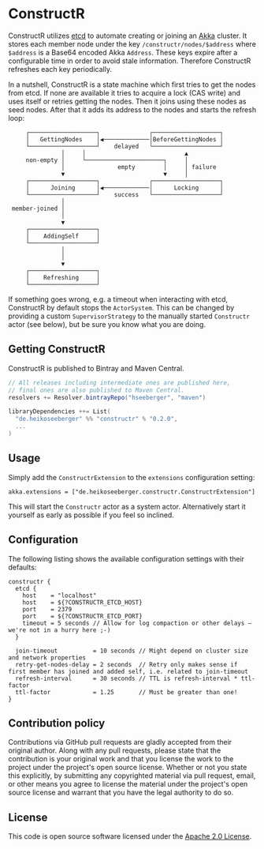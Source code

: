 # ConstructR #

ConstructR utilizes [etcd](https://github.com/coreos/etcd) to automate creating or joining an [Akka](http://akka.io) cluster. It stores each member node under the key `/constructr/nodes/$address` where `$address` is a Base64 encoded Akka `Address`. These keys expire after a configurable time in order to avoid stale information. Therefore ConstructR refreshes each key periodically. 

In a nutshell, ConstructR is a state machine which first tries to get the nodes from etcd. If none are available it tries to acquire a lock (CAS write) and uses itself or retries getting the nodes. Then it joins using these nodes as seed nodes. After that it adds its address to the nodes and starts the refresh loop:
 
```
     ┌───────────────────┐              ┌───────────────────┐
     │   GettingNodes    │◀─────────────│BeforeGettingNodes │
     └───────────────────┘    delayed   └───────────────────┘
               │     │                            ▲
     non-empty │     └──────────────────────┐     │
               │               empty        │     │ failure
               ▼                            ▼     │
     ┌───────────────────┐              ┌───────────────────┐
     │      Joining      │◀─────────────│      Locking      │
     └───────────────────┘    success   └───────────────────┘
               │
 member-joined │
               │
               ▼
     ┌───────────────────┐
     │    AddingSelf     │
     └───────────────────┘
               │
               │
               ▼
     ┌───────────────────┐
     │    Refreshing     │
     └───────────────────┘
```

If something goes wrong, e.g. a timeout when interacting with etcd, ConstructR by default stops the `ActorSystem`. This can be changed by providing a custom `SupervisorStrategy` to the manually started `Constructr` actor (see below), but be sure you know what you are doing. 

## Getting ConstructR

ConstructR is published to Bintray and Maven Central.

``` scala
// All releases including intermediate ones are published here,
// final ones are also published to Maven Central.
resolvers += Resolver.bintrayRepo("hseeberger", "maven")

libraryDependencies ++= List(
  "de.heikoseeberger" %% "constructr" % "0.2.0",
  ...
)
```

## Usage

Simply add the `ConstructrExtension` to the `extensions` configuration setting:

```
akka.extensions = ["de.heikoseeberger.constructr.ConstructrExtension"]
```

This will start the `Constructr` actor as a system actor. Alternatively start it yourself as early as possible if you feel so inclined.

## Configuration

The following listing shows the available configuration settings with their defaults: 

```
constructr {
  etcd {
    host    = "localhost"
    host    = ${?CONSTRUCTR_ETCD_HOST}
    port    = 2379
    port    = ${?CONSTRUCTR_ETCD_PORT}
    timeout = 5 seconds // Allow for log compaction or other delays – we're not in a hurry here ;-)
  }

  join-timeout          = 10 seconds // Might depend on cluster size and network properties
  retry-get-nodes-delay = 2 seconds  // Retry only makes sense if first member has joined and added self, i.e. related to join-timeout
  refresh-interval      = 30 seconds // TTL is refresh-interval * ttl-factor
  ttl-factor            = 1.25       // Must be greater than one!
}
```

## Contribution policy ##

Contributions via GitHub pull requests are gladly accepted from their original author. Along with any pull requests, please state that the contribution is your original work and that you license the work to the project under the project's open source license. Whether or not you state this explicitly, by submitting any copyrighted material via pull request, email, or other means you agree to license the material under the project's open source license and warrant that you have the legal authority to do so.

## License ##

This code is open source software licensed under the [Apache 2.0 License]("http://www.apache.org/licenses/LICENSE-2.0.html").
